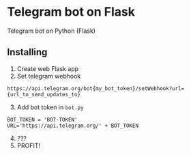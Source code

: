 # Telegram bot on Flask
 Telegram bot on Python (Flask)
## Installing
1. Create web Flask app
2. Set telegram webhook 
```
https://api.telegram.org/bot{my_bot_token}/setWebhook?url={url_to_send_updates_to}
```
3. Add bot token in ```bot.py```
```
BOT_TOKEN = 'BOT-TOKEN'
URL='https://api.telegram.org/' + BOT_TOKEN
```
4. ???
5. PROFIT!
